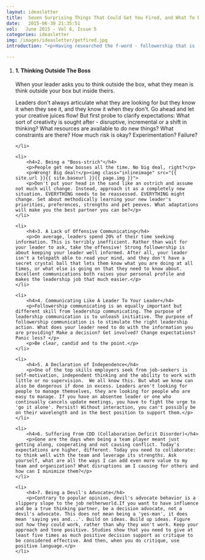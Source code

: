 ```yaml
---
layout: ideasletter
title:  Seven Surprising Things That Could Get You Fired, and What To Do About It
date:   2015-06-30 21:35:51
vol:   June 2015 - Vol 6, Issue 5
categories: ideasletter
img: /images/ideasletter/getfired.jpg
introduction: "<p>Having researched the f-word - followership that is - for ten years now, its impact on firing remains the most startling. In study after study, poor followership is one of the top three reasons for getting fired, and often it is the main reason. Like leadership, there are skills and habits you can develop to improve your followership and help bullet-proof your career. And the careers of those you work with.</p><p>May all your partnerships be generative!</p><p>Samantha & Marc</p><br><p><i>Leadership Is Half The Story</i> available now in bookstores and online bookstores all over.</p><br><p>Upcoming Events:</p><ul><li>June 16 Global Project Management Institute Webinar</li><li>June 18 Human Resources Professionals Association Dinner Guelph</li><li>June 23 Lean In Canada Event, The Spoke Club, Toronto</li><li>June 25 Association of Talent Development Webinar</li></ul>"

---
```


<ol>
	<li>
		<h4>1. Thinking Outside The Boss</h4>
		<p>When your leader asks you to think outside the box, what they mean is think outside your box but inside theirs.</p>
		<p>Leaders don't always articulate what they are looking for but they know it when they see it, and they know it when they don't. Go ahead and let your creative juices flow! But first probe to clarify expectations: What sort of creativity is sought after - disruptive, incremental or a shift in thinking? What resources are available to do new things? What constraints are there? How much risk is okay? Experimentation? Failure?</p>
		
	</li>

	<li>
		<h4>2. Being a "Boss-strich"</h4>
		<p>People get new bosses all the time. No big deal, right?</p>
		<p>Wrong! Big deal!</p><img class="inlineimage" src="{{ site.url }}{{ site.baseurl }}{{ page.img }}">
		<p>Don't put your head in the sand like an ostrich and assume not much will change. Instead, approach it as a completely new situation. EVERYTHING needs to be reassessed. EVERYTHING might change. Set about methodically learning your new leader's priorities, preferences, strengths and pet peeves. What adaptations will make you the best partner you can be?</p>
	</li>

	<li>
		<h4>3. A Lack of Offensive Communicating</h4>
		<p>On average, leaders spend 20% of their time seeking information. This is terribly inefficient. Rather than wait for your leader to ask, take the offensive! Strong followership is about keeping your leader well informed. After all, your leader isn't a telepath able to read your mind, and they don't have a secret crystal ball that lets them know what you are doing at all times, or what else is going on that they need to know about. Excellent communications both raises your personal profile and makes the leadership job that much easier.</p>
	</li>
	
	<li>
		<h4>4. Communicating Like A Leader To Your Leader</h4>
		<p>Followership communicating is an equally important but different skill from leadership communicating. The purpose of leadership communication is to unleash initiative. The purpose of followership communication is to stimulate the right leadership action. What does your leader need to do with the information you are providing? Make a decision? Get involved? Change expectations? Panic less? </p>
		<p>Be clear, candid and to the point.</p>
	</li>

	<li>
		<h4>5. A Declaration of Independence</h4>
		<p>One of the top skills employers seek from job-seekers is self-motivation, independent thinking and the ability to work with little or no supervision.  We all know this. But what we know can also be dangerous if done in excess. Leaders aren't looking for people to manage themselves, they are looking for people who are easy to manage. If you have an absentee leader or one who continually cancels update meetings, you have to fight the urge to 'go it alone'. Persist! Without interaction, you can't possibly be on their wavelength and in the best position to support them.</p>
	</li>

	<li>
		<h4>6. Suffering From CDD (Collaboration Deficit Disorder)</h4>
		<p>Gone are the days when being a team player meant just getting along, cooperating and not causing conflict. Today's expectations are higher, different. Today you need to collaborate: to think well with the team and leverage its strengths. Ask yourself, what are all the ways I can add even more value to my team and organization? What disruptions am I causing for others and how can I minimize them?</p>
	</li>

	<li>
		<h4>7. Being a Devil's Advocate</h4>
		<p>Contrary to popular opinion, devil's advocate behavior is a slippery slope to the job netherworld.If you want to have influence and be a true thinking partner, be a decision advocate, not a devil's advocate. This does not mean being a 'yes-man', it does mean 'saying yes and...'. Build on ideas. Build up ideas. Figure out how they could work, rather than why they won't work. Keep your approach and tone positive. Studies show that you need to give at least five times as much positive decision support as critique to be considered effective. And then, when you do critique, use positive language.</p>
	</li>
</ol>